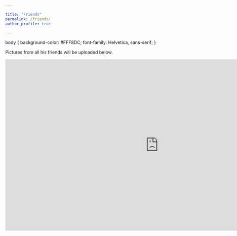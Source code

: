 ```yaml
---

title: "Friends"
permalink: /friends/
author_profile: true

---
```


<html>
<head>
  
  body {
  background-color: #FFF8DC;
  font-family: Helvetica, sans-serif;
}

</body>
</head?
</html>


Pictures from all his friends will be uploaded below. 


<iframe width="966" height="543" src="https://www.youtube.com/embed/bV2GklFBaT8" frameborder="0" allow="accelerometer; autoplay; encrypted-media; gyroscope; picture-in-picture" allowfullscreen></iframe>

